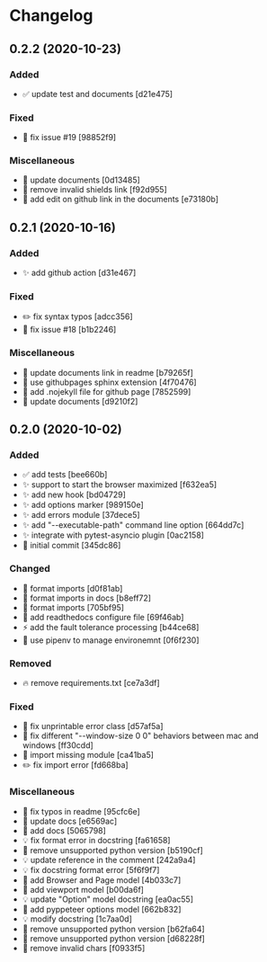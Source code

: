 # Changelog

<a name="0.2.2"></a>
## 0.2.2 (2020-10-23)

### Added

- ✅ update test and documents [d21e475]

### Fixed

- 🐛 fix issue #19 [98852f9]

### Miscellaneous

- 📝 update documents [0d13485]
- 📝 remove invalid shields link [f92d955]
- 🔨 add edit on github link in the documents [e73180b]


<a name="0.2.1"></a>
## 0.2.1 (2020-10-16)

### Added

- ✨ add github action [d31e467]

### Fixed

- ✏️ fix syntax typos [adcc356]
- 🐛 fix issue #18 [b1b2246]

### Miscellaneous

- 📝 update documents link in readme [b79265f]
- 🔨 use githubpages sphinx extension [4f70476]
- 🔨 add .nojekyll file for github page [7852599]
- 📝 update documents [d9210f2]


<a name="0.2.0"></a>
## 0.2.0 (2020-10-02)

### Added

- ✅ add tests [bee660b]
- ✨ support to start the browser maximized [f632ea5]
- ✨ add new hook [bd04729]
- ✨ add options marker [989150e]
- ✨ add errors module [37dece5]
- ✨ add &quot;--executable-path&quot; command line option [664dd7c]
- ✨ integrate with pytest-asyncio plugin [0ac2158]
- 🎉 initial commit [345dc86]

### Changed

- 🎨 format imports [d0f81ab]
- 🎨 format imports in docs [b8eff72]
- 🎨 format imports [705bf95]
- 🔧 add readthedocs configure file [69f46ab]
- ⚡ add the fault tolerance processing [b44ce68]
- 🔧 use pipenv to manage environemnt [0f6f230]

### Removed

- 🔥 remove requirements.txt [ce7a3df]

### Fixed

- 🐛 fix unprintable error class [d57af5a]
- 🐛 fix different &quot;--window-size 0 0&quot; behaviors between mac and windows [ff30cdd]
- 🐛 import missing module [ca41ba5]
- ✏️ fix import error [fd668ba]

### Miscellaneous

- 📝 fix typos in readme [95cfc6e]
- 📝 update docs [e6569ac]
- 📝 add docs [5065798]
- 💡 fix format error in docstring [fa61658]
- 🔨 remove unsupported python version [b5190cf]
- 💡 update reference in the comment [242a9a4]
- 💡 fix docstring format error [5f6f9f7]
- 🚩 add Browser and Page model [4b033c7]
- 🚧 add viewport model [b00da6f]
- 💡 update &quot;Option&quot; model docstring [ea0ac55]
- 🚧 add pyppeteer options model [662b832]
- 💡 modify docstring [1c7aa0d]
- 🔨 remove unsupported python version [b62fa64]
- 🔨 remove unsupported python version [d68228f]
- 🔨 remove invalid chars [f0933f5]


